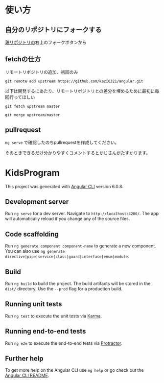 # 使い方

## 自分のリポジトリにフォークする
[親リポジトリの](https://github.com/kazi0321/angular)右上のフォークボタンから

## fetchの仕方
リモートリポジトリの追加、初回のみ

`git remote add upstream https://github.com/kazi0321/angular.git`

以下は開発するにあたり、リモートリポジトリとの差分を埋めるために最初に毎回行ってほしい
 
`git fetch upstream master`
 
`git merge upstream/master`

## pullrequest
`ng serve` で確認したのちpullrequestを作成してください。

そのときできるだけ分かりやすくコメントするとかじさんがたすかります。


# KidsProgram

This project was generated with [Angular CLI](https://github.com/angular/angular-cli) version 6.0.8.

## Development server

Run `ng serve` for a dev server. Navigate to `http://localhost:4200/`. The app will automatically reload if you change any of the source files.

## Code scaffolding

Run `ng generate component component-name` to generate a new component. You can also use `ng generate directive|pipe|service|class|guard|interface|enum|module`.

## Build

Run `ng build` to build the project. The build artifacts will be stored in the `dist/` directory. Use the `--prod` flag for a production build.

## Running unit tests

Run `ng test` to execute the unit tests via [Karma](https://karma-runner.github.io).

## Running end-to-end tests

Run `ng e2e` to execute the end-to-end tests via [Protractor](http://www.protractortest.org/).

## Further help

To get more help on the Angular CLI use `ng help` or go check out the [Angular CLI README](https://github.com/angular/angular-cli/blob/master/README.md).

